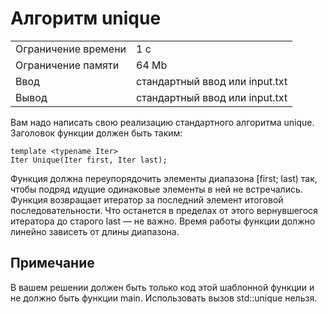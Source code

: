 # Алгоритм unique

<table>
 <tr>
    <td>Ограничение времени</td>
    <td>1 c</td>
 </tr>
 <tr>
    <td>Ограничение памяти</td>
    <td>64 Mb</td>
 </tr>
  <tr>
    <td>Ввод</td>
    <td>стандартный ввод или input.txt</td>
 </tr>
  <tr>
    <td>Вывод</td>
    <td>стандартный ввод или input.txt</td>
 </tr>
</table>

Вам надо написать свою реализацию стандартного алгоритма unique. Заголовок функции должен быть таким:

```
template <typename Iter>
Iter Unique(Iter first, Iter last);
```

Функция должна переупорядочить элементы диапазона [first; last) так, чтобы подряд идущие одинаковые элементы в ней не встречались. Функция возвращает итератор за последний элемент итоговой последовательности. Что останется в пределах от этого вернувшегося итератора до старого last — не важно. Время работы функции должно линейно зависеть от длины диапазона.

## Примечание
В вашем решении должен быть только код этой шаблонной функции и не должно быть функции main. Использовать вызов std::unique нельзя.
